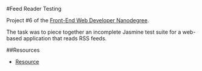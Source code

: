 #Feed Reader Testing

Project #6 of the [Front-End Web Developer Nanodegree](https://www.udacity.com/course/front-end-web-developer-nanodegree--nd001).

The task was to piece together an incomplete Jasmine test suite for a web-based application that reads RSS feeds.

##Resources

- [Resource]()